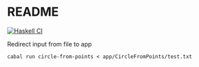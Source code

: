 # README
[![Haskell CI](https://github.com/zarak/mechanics/actions/workflows/mechanics.yaml/badge.svg)](https://github.com/zarak/mechanics/actions/workflows/mechanics.yaml)

Redirect input from file to app
```
cabal run circle-from-points < app/CircleFromPoints/test.txt
```
